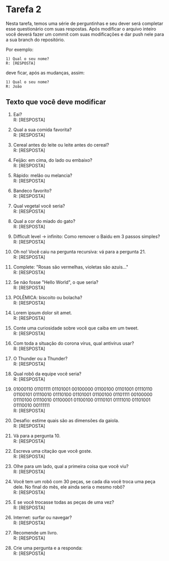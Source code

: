 # Tarefa 2

Nesta tarefa, temos uma série de perguntinhas e seu dever será completar esse questionário com suas respostas. Após modificar o arquivo inteiro você deverá fazer um commit com suas modificações e dar push nele para a sua branch do repositório.

Por exemplo:

```
1) Qual o seu nome?  
R: [RESPOSTA]
```
deve ficar, após as mudanças, assim:

```
1) Qual o seu nome?  
R: João
```



## Texto que você deve modificar

1) Eai?  
R: [RESPOSTA] 

2) Qual a sua comida favorita?  
R: [RESPOSTA]

3) Cereal antes do leite ou leite antes do cereal?  
R: [RESPOSTA]

4) Feijão: em cima, do lado ou embaixo?  
R: [RESPOSTA]

5) Rápido: melão ou melancia?  
R: [RESPOSTA]

6) Bandeco favorito?  
R: [RESPOSTA]

7) Qual vegetal você seria?  
R: [RESPOSTA]

8) Qual a cor do miado do gato?  
R: [RESPOSTA]

9) Difficult level -> infinito: Como remover o Baidu em 3 passos simples?  
R: [RESPOSTA]

10) Oh no! Você caiu na pergunta recursiva: vá para a pergunta 21.  
R: [RESPOSTA]

11) Complete: "Rosas são vermelhas, violetas são azuis..."  
R: [RESPOSTA]

12) Se não fosse "Hello World", o que seria?   
R: [RESPOSTA]

13) POLÊMICA: biscoito ou bolacha?  
R: [RESPOSTA]

14) Lorem ipsum dolor sit amet.  
R: [RESPOSTA]

15) Conte uma curiosidade sobre você que caiba em um tweet.  
R: [RESPOSTA]

16) Com toda a situação do corona vírus, qual antivírus usar?  
R: [RESPOSTA]

17) O Thunder ou a Thunder?   
R: [RESPOSTA]

18) Qual robô da equipe você seria?  
R: [RESPOSTA]

19) 01000110 01101111 01101001 00100000 01100100 01101001 01110110 01100101 01110010 01110100 01101001 01100100 01101111 00100000 01110100 01110010 01100001 01100100 01110101 01111010 01101001 01110010 00111111  
R: [RESPOSTA]

20) Desafio: estime quais são as dimensões da gaiola.  
R: [RESPOSTA]

21) Vá para a pergunta 10.  
R: [RESPOSTA]

22) Escreva uma citação que você goste.  
R: [RESPOSTA]

23) Olhe para um lado, qual a primeira coisa que você viu?  
R: [RESPOSTA]

24) Você tem um robô com 30 peças, se cada dia você troca uma peça dele. No final do mês, ele ainda seria o mesmo robô?  
R: [RESPOSTA]

25) E se você trocasse todas as peças de uma vez?  
R: [RESPOSTA]

26) Internet: surfar ou navegar?  
R: [RESPOSTA]

27) Recomende um livro.  
R: [RESPOSTA]
  
28) Crie uma pergunta e a responda:  
R: [RESPOSTA]


 

